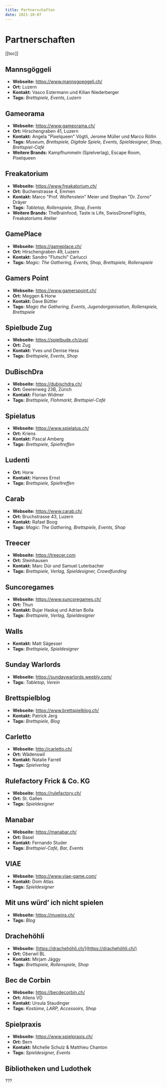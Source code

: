 ```yaml
---
title: Partnerschaften
date: 2021-10-07
---
```


# Partnerschaften

[[toc]]

## Mannsgöggeli

* **Webseite:** https://www.mannsgoeggeli.ch/
* **Ort:** Luzern
* **Kontakt:** Vasco Estermann und Kilian Niederberger
* **Tags:** _Brettspiele, Events, Luzern_

## Gameorama

* **Webseite:** https://www.gameorama.ch/
* **Ort:** Hirschengraben 41, Luzern
* **Kontakt:** Angela "Pixelqueen" Vögtli, Jerome Müller und Marco Röllin
* **Tags:** _Museum, Brettspiele, Digitale Spiele, Events, Spieldesigner, Shop, Brettspiel-Café_
* **Weitere Brands:** Kampfhummeln (Spielverlag), Escape Room, Pixelqueen

## Freakatorium

* **Webseite:** https://www.freakatorium.ch/
* **Ort:** Buchenstrasse 4, Emmen
* **Kontakt:** Marco "Prof. Wolfenstein" Meier und Stephan "Dr. Zorno" Dräyer
* **Tags:** _Tabletop, Rollenspiele, Shop, Events_
* **Weitere Brands:** TheBrainfood, Taste is Life, SwissDroneFlights, Freakatoriums Atelier

## GamePlace

* **Webseite:** https://gameplace.ch/
* **Ort:** Hirschengraben 49, Luzern
* **Kontakt:** Sandro "Flutschi" Carlucci
* **Tags:** _Magic: The Gathering, Events, Shop, Brettspiele, Rollenspiele_

## Gamers Point

* **Webseite:** https://www.gamerspoint.ch/
* **Ort:** Meggen & Horw
* **Kontakt:** Dave Büttler
* **Tags:** _Magic the Gathering, Events, Jugendorganisation, Rollenspiele, Brettspiele_

## Spielbude Zug

* **Webseite:** https://spielbude.ch/zug/
* **Ort:** Zug
* **Kontakt:** Yves und Denise Hess
* **Tags:** _Brettspiele, Events, Shop_

## DuBischDra

* **Webseite:** https://dubischdra.ch/
* **Ort:** Geerenweg 23B, Zürich
* **Kontakt:** Florian Widmer
* **Tags:** _Brettspiele, Flohmarkt, Brettspiel-Café_

## Spielatus

* **Webseite:** https://www.spielatus.ch/
* **Ort:** Kriens
* **Kontakt:** Pascal Amberg
* **Tags:** _Brettspiele, Spieltreffen_

## Ludenti

* **Ort:** Horw
* **Kontakt:** Hannes Ernst
* **Tags:** _Brettspiele, Spieltreffen_

## Carab

* **Webseite:** https://www.carab.ch/
* **Ort:** Bruchstrasse 43, Luzern
* **Kontakt:** Rafael Boog
* **Tags:** _Magic: The Gathering, Brettspiele, Events, Shop_

## Treecer

* **Webseite:** https://treecer.com
* **Ort:** Steinhausen
* **Kontakt:** Marc Dür und Samuel Luterbacher
* **Tags:** _Brettspiele, Verlag, Spieldesigner, Crowdfunding_

## Suncoregames

* **Webseite:** https://www.suncoregames.ch/
* **Ort:** Thun
* **Kontakt:** Bujar Haskaj und Adrian Bolla
* **Tags:** _Brettspiele, Verlag, Spieldesigner_

## Walls

* **Kontakt:** Matt	Sägesser
* **Tags:** _Brettspiele, Spieldesigner_

## Sunday Warlords

* **Webseite:** https://sundaywarlords.weebly.com/
* **Tags:** _Tabletop, Verein_

## Brettspielblog

* **Webseite:** https://www.brettspielblog.ch/
* **Kontakt:** Patrick	Jerg
* **Tags:** _Brettspiele, Blog_

## Carletto

* **Webseite:** http://carletto.ch/
* **Ort:** Wädenswil
* **Kontakt:** Natalie Farrell
* **Tags:** _Spielverlag_

## Rulefactory Frick & Co. KG

* **Webseite:** https://rulefactory.ch/
* **Ort:** St. Gallen
* **Tags:** _Spieldesigner_

## Manabar

* **Webseite:** https://manabar.ch/
* **Ort:** Basel
* **Kontakt:** Fernando Studer
* **Tags:** _Brettspiel-Café, Bar, Events_

## VIAE

* **Webseite:** https://www.viae-game.com/
* **Kontakt:** Dom Atlas
* **Tags:** _Spieldesigner_

## Mit uns würd’ ich nicht spielen

* **Webseite:** https://muwins.ch/
* **Tags:** _Blog_

## Drachehöhli

* **Webseite:** [https://drachehöhli.ch/](https://drachehöhli.ch/)
* **Ort:** Oberwil BL
* **Kontakt:** Mirjam Jäggy
* **Tags:** _Brettspiele, Rollenspiele, Shop_

## Bec de Corbin

* **Webseite:** https://becdecorbin.ch/
* **Ort:** Allens VD
* **Kontakt:** Ursula Staudinger
* **Tags:** _Kostüme, LARP, Accessoirs, Shop_

## Spielpraxis

* **Webseite:** https://www.spielpraxis.ch/
* **Ort:** Bern
* **Kontakt:** Michelle Schulz & Matthieu Chanton
* **Tags:** _Spieldesigner, Events_

## Bibliotheken und Ludothek

???
